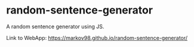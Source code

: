 # random-sentence-generator
A random sentence generator using JS.

Link to WebApp: https://markov98.github.io/random-sentence-generator/
